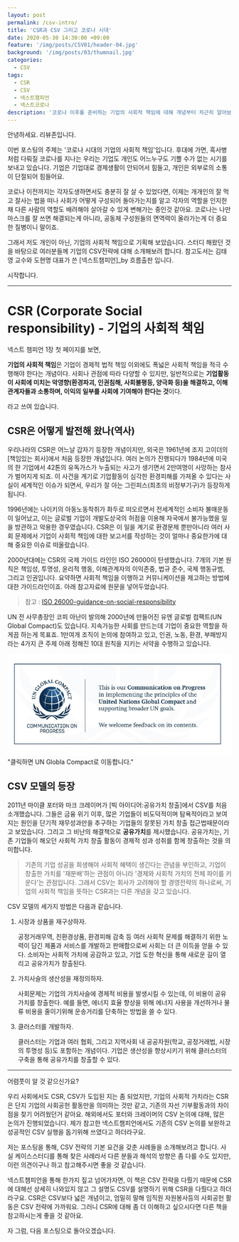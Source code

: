 ```yaml
---
layout: post
permalink: /csv-intro/
title: 'CSR과 CSV 그리고 코로나 시대'
date: 2020-05-30 14:30:00 +09:00
feature: '/img/posts/CSV01/header-04.jpg'
background: '/img/posts/03/thumnail.jpg'
categories:
  - CSV
tags:
  - CSR
  - CSV
  - 넥스트챔피언
  - 넥스트코로나
description: '코로나 이후를 준비하는 기업의 사회적 책임에 대해 개념부터 차근히 알아보는 포스트'
---
```


안녕하세요. 리뷰존입니다.

이번 포스팅의 주제는 '코로나 시대의 기업의 사회적 책임'입니다. 후대에 가면, 흑사병처럼 다뤄질 코로나를 지나는 우리는 기업도 개인도 어느누구도 기쁠 수가 없는 시기를 보내고 있습니다. 기업은 기업대로 경제생활이 안되어서 힘들고, 개인은 외부로의 소통이 단절되어 힘들어요.

 코로나 이전까지는 각자도생하면서도 충분히 잘 살 수 있었다면, 이제는 개개인의 잘 먹고 잘사는 법을 떠나 사회가 어떻게 구성되어 돌아가는지를 알고 각자의 역할을 인지한채 다른 사람의 역할도 배려해야 살아갈 수 있게 변해가는 중인것 같아요. 코로나는 나만 마스크를 잘 쓰면 해결되는게 아니라, 공동체 구성원들의 면역력이 올라가는게 더 중요한 질병이니 말이죠.

 그래서 저도 개인이 아닌, 기업의 사회적 책임으로 기획해 보았습니다. 스터디 해왔던 것을 바탕으로 여러분들께 기업의 CSV전략에 대해 소개해보려 합니다. 참고도서는 김태영 교수와 도현명 대표가 쓴 [넥스트챔피언]_by 흐름출판 입니다.

시작합니다.



***



# CSR (Corporate Social responsibility) - 기업의 사회적 책임



 넥스트 챔피언 1장 첫 페이지를 보면,

**기업의 사회적 책임**은 기업이 경제적 법적 책임 이외에도 폭넓은 사회적 책임을 적극 수행해야 한다는 개념이다. 사회나 관점에 따라 다양할 수 있지만, 일반적으로는 **기업활동이 사회에 미치는 악영향(환경파괴, 인권침해, 사회불평등, 양극화 등)을 해결하고, 이해관계자들과 소통하며, 이익의 일부를 사회에 기여해야 한다는 것**이다.

라고 쓰여 있습니다.

## CSR은 어떻게 발전해 왔나(역사)

 우리나라의 CSR은 어느날 갑자기 등장한 개념이지만, 외국은 1961년에 조지 고이더의 [책임있는 회사]에서 처음 등장한 개념입니다. 여러 논의가 진행되다가 1984년에 미국의 한 기업에서 42톤의 유독가스가 누출되는 사고가 생기면서 2만여명이 사망하는 참사가 벌어지게 되죠. 이 사건을 계기로 기업활동이 심각한 환경피해를 가져올 수 있다는 사실이 세계적인 이슈가 되면서, 우리가 잘 아는 그린피스(최초의 비정부기구)가 등장하게 됩니다.

 1996년에는 나이키의 아동노동착취가 화두로 떠오르면서 전세계적인 소비자 불매운동이 일어났고, 이는 글로벌 기업이 개발도상국의 허점을 이용해 자국에서 불가능했을 일을 방관하고 악용한 경우였습니다. CSR은 이 일을 계기로 환경문제 뿐만아니라 여러 사회 문제에서 기업이 사회적 책임에 대한 보고서를 작성하는 것이 얼마나 중요한가에 대해 중요한 이슈로 떠올랐습니다.  

 2000년대에는 CSR의 국제 가이드 라인인 ISO 26000이 탄생했습니다. 7개의 기본 원칙은 책임성, 투명성, 윤리적 행동, 이해관계자의 이익존중, 법규 준수, 국제 행동규범, 그리고 인권입니다. 요약하면 사회적 책임을 이행하고 커뮤니케이션을 제고하는 방법에 대한 가이드라인이죠. 아래 참고자료에 원문을 넣어두었습니다.

> 참고 : [ISO 26000-guidance-on-social-responsibility](https://iso26000.info/wp-content/uploads/2017/06/ISO-26000_2010_E_OBPpages.pdf)

 UN 전 사무총장인 코피 아난이 발의해 2000년에 만들어진 유엔 글로벌 컴팩트(UN Global Compact)도 있습니다. 지속가능한 사회를 만드는데 기업이 중요한 역할을 하게끔 하는게 목표죠. 1만여개 조직이 논의에 참여하고 있고, 인권, 노동, 환경, 부패방지라는 4가지 큰 주제 아래 정해진 10대 원칙을 지키는 서약을 수행하고 있습니다.

[![클릭하면 UN글로벌컴팩트로 이동합니다.](/img/posts/CSV01/02.png)](http://unglobalcompact.kr/about-us/10point/)"클릭하면 UN Globla Compact로 이동합니다."



## CSV 모델의 등장

 2011년 마이클 포터와 마크 크레이머가 [빅 아이디어:공유가치 창출]에서 CSV를 처음 소개했습니다. 그들은 금융 위기 이후, 많은 기업들이 비도덕적이며 탐욕적이라고 보여지는 원인을 단기적 재무성과만을 추구하는 기업들의 잘못된 가치 창출 접근법때문이라고 보았습니다. 그리고 그 비난의 해결책으로 **공유가치**를 제시했습니다. 공유가치는, 기존 기업들이 해오던 사회적 가치 창출 활동이 경제적 성과 성취를 함께 창출하는 것을 의미합니다.

> 기존의 기업 성공을 희생해야 사회적 혜택이 생긴다는 관념을 부인하고, 기업이 창출한 가치를 '재분배'하는 관점이 아니라 '경제와 사회적 가치의 전체 파이를 키운다'는 관점입니다. 그래서 CSV는 회사가 고려해야 할 경영전략의 하나로써, 기업의 사회적 책임을 뜻하는 CSR과는 다른 개념을 갖고 있습니다.

 CSV 모델의 세가지 방법은 다음과 같습니다.

1. 시장과 상품을 재구상하자.

   공정거래무역, 친환경상품, 환경피해 감축 등 여러 사회적 문제를 해결하기 위한 노력이 담긴 제품과 서비스를 개발하고 판매함으로써 사회는 더 큰 이득을 얻을 수 있다. 소비자는 사회적 가치에 공감하고 있고, 기업 도한 혁신을 통해 새로운 길이 열리고 공유가치가 창출된다.

2. 가치사슬의 생산성을 재정의하자.

   사회문제는 기업의 가치사슬에 경제적 비용을 발생시킬 수 있는데, 이 비용이 공유가치를 창출한다. 예를 들면, 에너지 효율 향상을 위해 에너지 사용을 개선하거나 물류 비용을 줄이기위해 운송거리를 단축하는 방법을 쓸 수 있다.

3. 클러스터를 개발하자.

   클러스터는 기업과 여러 협회, 그리고 지역사회 내 공공자원(학교, 공정거래법, 시장의 투명성 등)도 포함하는 개념이다. 기업은 생산성을 향상시키기 위해 클러스터의 구축을 통해 공유가치를 창출할 수 있다.



***



어렴풋이 알 것 같으신가요?

 우리 사회에서도 CSR, CSV가 도입된 지는 좀 되었지만, 기업의 사회적 가치라는 CSR은 단지 기업의 사회공헌 활동만을 의미하는 것만 같고, 기존의 자선 기부활동과의 차이점을 찾기 어려웠던거 같아요. 해외에서도 포터와 크레이머의 CSV 논의에 대해, 많은 논의가 진행되었습니다. 제가 참고한 넥스트챔피언에서도 기존의 CSV 논의를 보완하고 성공적인 CSV 실행을 돕기위해 쓰였다고 하더라구요.

 저는 포스팅을 통해, CSV 전략의 기본 요건을 갖춘 사례들을 소개해보려고 합니다. 사실 케이스스터디를 통해 찾은 사례라서 다른 분들과 해석의 방향은 좀 다를 수도 있지만, 이런 의견이구나 하고 참고해주시면 좋을 것 같습니다.

 넥스트챔피언을 통해 한가지 짚고 넘어가자면, 이 책은 CSV 전략을 다뤘기 때문에 CSR에 대해선 상세히 나와있지 않고 그 설명도 CSV를 설명하기 위해 CSR을 다뤘다고 하더라구요. CSR은 CSV보다 넓은 개념이고, 엄밀히 말해 임직원 자원봉사등의 사회공헌 활동은 CSV 전략에 가까워요. 그러니 CSR에 대해 좀 더 이해하고 싶으시다면 다른 책을 참고하시는게 좋을 것 같아요.

자 그럼, 다음 포스팅으로 돌아오겠습니다.
